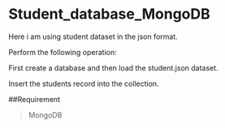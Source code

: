 # Student_database_MongoDB

Here i am using student dataset in the json format. 

Perform the following operation:

First create a database and then load the student.json dataset.

Insert the students record into the collection.


##Requirement

> MongoDB 

